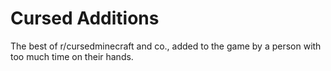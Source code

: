 # Cursed Additions

The best of r/cursedminecraft and co., added to the game by a person with too much time on their hands.
